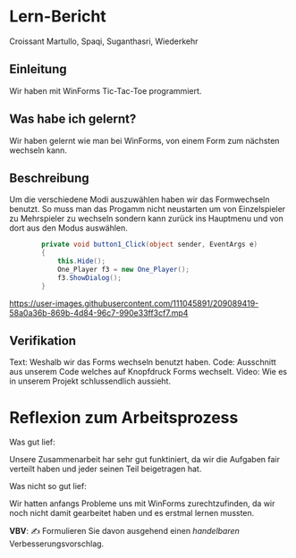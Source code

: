 # Lern-Bericht
Croissant Martullo, Spaqi, Suganthasri, Wiederkehr

## Einleitung

Wir haben mit WinForms Tic-Tac-Toe programmiert.

## Was habe ich gelernt?

Wir haben gelernt wie man bei WinForms, von einem Form zum nächsten wechseln kann.

## Beschreibung

Um die verschiedene Modi auszuwählen haben wir das Formwechseln benutzt. So muss man das Progamm nicht neustarten um von Einzelspieler zu Mehrspieler zu wechseln sondern kann zurück ins Hauptmenu und von dort aus den Modus auswählen.

```csharp
        private void button1_Click(object sender, EventArgs e)
        {
            this.Hide();
            One_Player f3 = new One_Player();
            f3.ShowDialog();
        }

```

https://user-images.githubusercontent.com/111045891/209089419-58a0a36b-869b-4d84-96c7-990e33ff3cf7.mp4




## Verifikation

Text: Weshalb wir das Forms wechseln benutzt haben.
Code: Ausschnitt aus unserem Code welches auf Knopfdruck Forms wechselt.
Video: Wie es in unserem Projekt schlussendlich aussieht.

# Reflexion zum Arbeitsprozess

Was gut lief:

Unsere Zusammenarbeit har sehr gut funktiniert, da wir die Aufgaben fair verteilt haben und jeder seinen Teil beigetragen hat.

Was nicht so gut lief:

Wir hatten anfangs Probleme uns mit WinForms zurechtzufinden, da wir noch nicht damit gearbeitet haben und es erstmal lernen mussten.


**VBV**: ✍️ Formulieren Sie davon ausgehend einen *handelbaren* Verbesserungsvorschlag.

